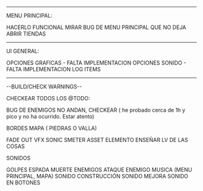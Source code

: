 
-----------------------------------------------------------------
MENU PRINCIPAL:

HACERLO FUNCIONAL
MIRAR BUG DE MENU PRINCIPAL QUE NO DEJA ABRIR TIENDAS

------------------------------------------------------
UI GENERAL:

OPCIONES GRAFICAS - FALTA IMPLEMENTACION
OPCIONES SONIDO - FALTA IMPLEMENTACION
LOG ITEMS

-------------------------------------------------------------------


--BUILD/CHECK WARNINGS--

CHECKEAR TODOS LOS @TODO:

BUG DE ENEMIGOS NO ANDAN, CHECKEAR ( he probado cerca de 1h y pico y no ha ocurrido. Estar atento)

BORDES MAPA ( PIEDRAS O VALLA)

FADE OUT VFX SONIC SMETER ASSET ELEMENTO
ENSEÑAR LV DE LAS COSAS


SONIDOS

GOLPES ESPADA
MUERTE ENEMIGOS
ATAQUE ENEMIGO
MUSICA (MENU PRINCIPAL, MAPA)
SONIDO CONSTRUCCIÓN
SONIDO MEJORA
SONIDO EN BOTONES

